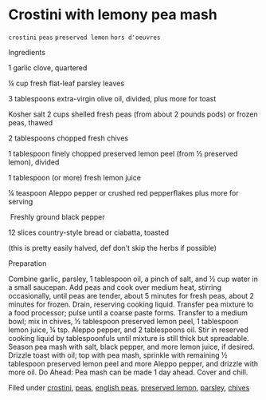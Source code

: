 # Crostini with lemony pea mash

`crostini` `peas` `preserved lemon` `hors d'oeuvres`

Ingredients  

1 garlic clove, quartered 

¼ cup fresh flat\-leaf parsley leaves 

3 tablespoons extra\-virgin olive oil, divided, plus more for toast

Kosher salt 2 cups shelled fresh peas \(from about 2 pounds pods\) or frozen peas, thawed 

2 tablespoons chopped fresh chives 

1 tablespoon finely chopped preserved lemon peel \(from ½ preserved lemon\), divided 

1 tablespoon \(or more\) fresh lemon juice 

¼ teaspoon Aleppo pepper or crushed red pepperflakes plus more for serving

 Freshly ground black pepper 

12 slices country\-style bread or ciabatta, toasted

\(this is pretty easily halved, def don’t skip the herbs if possible\)

Preparation 

Combine garlic, parsley, 1 tablespoon oil, a pinch of salt, and ½ cup water in a small saucepan. Add peas and cook over medium heat, stirring occasionally, until peas are tender, about 5 minutes for fresh peas, about 2 minutes for frozen. Drain, reserving cooking liquid. Transfer pea mixture to a food processor; pulse until a coarse paste forms. Transfer to a medium bowl; mix in chives, ½ tablespoon preserved lemon peel, 1 tablespoon lemon juice, ¼ tsp. Aleppo pepper, and 2 tablespoons oil. Stir in reserved cooking liquid by tablespoonfuls until mixture is still thick but spreadable. Season pea mash with salt, black pepper, and more lemon juice, if desired. Drizzle toast with oil; top with pea mash, sprinkle with remaining ½ tablespoon preserved lemon peel and more Aleppo pepper, and drizzle with more oil. Do Ahead: Pea mash can be made 1 day ahead. Cover and chill.

Filed under [crostini](http://hashtagrecipes.tumblr.com/tagged/crostini), [peas](http://hashtagrecipes.tumblr.com/tagged/peas), [english peas](http://hashtagrecipes.tumblr.com/tagged/english-peas), [preserved lemon](http://hashtagrecipes.tumblr.com/tagged/preserved-lemon), [parsley](http://hashtagrecipes.tumblr.com/tagged/parsley), [chives](http://hashtagrecipes.tumblr.com/tagged/chives)
